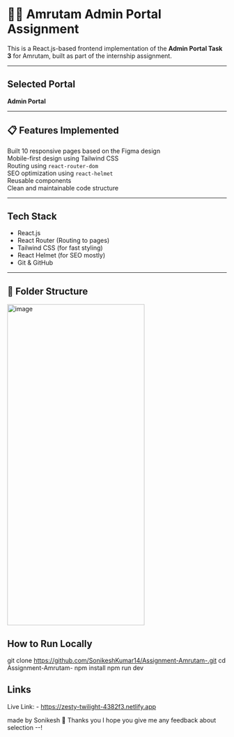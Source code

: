 # 🧑‍💻 Amrutam Admin Portal Assignment

This is a React.js-based frontend implementation of the **Admin Portal Task 3** for Amrutam, built as part of the internship assignment.

---

##  Selected Portal

**Admin Portal**

---

## 📋 Features Implemented

Built 10 responsive pages based on the Figma design  
Mobile-first design using Tailwind CSS  
Routing using `react-router-dom`  
SEO optimization using `react-helmet`  
Reusable components  
Clean and maintainable code structure

---

## Tech Stack

- React.js
- React Router (Routing to pages)
- Tailwind CSS (for fast styling)
- React Helmet (for SEO mostly)
- Git & GitHub 

---

## 📂 Folder Structure

<img width="315" height="736" alt="image" src="https://github.com/user-attachments/assets/c9356791-e52e-44fe-b121-a2214c685b93" />


## How to Run Locally
git clone https://github.com/SonikeshKumar14/Assignment-Amrutam-.git
cd Assignment-Amrutam-
npm install
npm run dev

## Links
Live Link: - https://zesty-twilight-4382f3.netlify.app

made by Sonikesh
🙏 Thanks you I hope you give me any feedback about selection  --!
